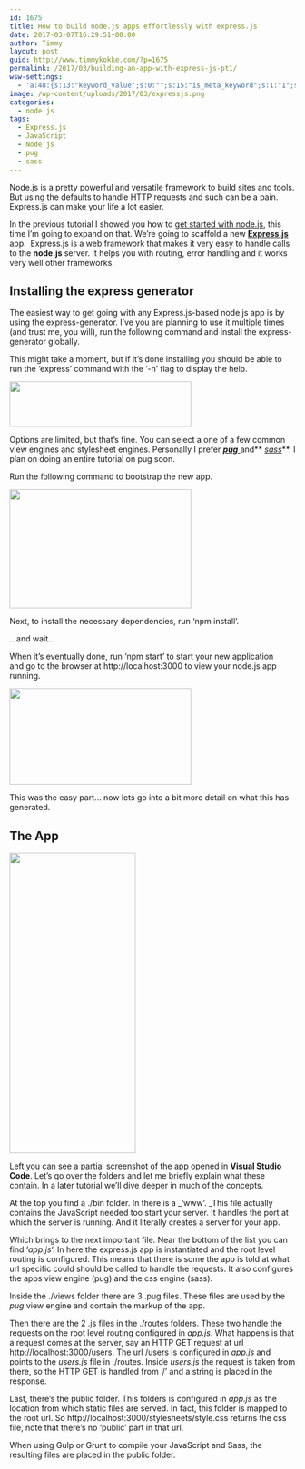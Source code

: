```yaml
---
id: 1675
title: How to build node.js apps effortlessly with express.js
date: 2017-03-07T16:29:51+00:00
author: Timmy
layout: post
guid: http://www.timmykokke.com/?p=1675
permalink: /2017/03/building-an-app-with-express-js-pt1/
wsw-settings:
  - 'a:48:{s:13:"keyword_value";s:0:"";s:15:"is_meta_keyword";s:1:"1";s:17:"meta_keyword_type";s:8:"keywords";s:13:"is_meta_title";s:1:"1";s:10:"meta_title";s:39:"Building an app with express.js – pt1";s:19:"is_meta_description";s:1:"1";s:21:"is_meta_robot_noindex";s:0:"";s:22:"is_meta_robot_nofollow";s:0:"";s:19:"is_meta_robot_noodp";s:0:"";s:20:"is_meta_robot_noydir";s:0:"";s:16:"meta_description";s:75:"Tutorial and explanation on building your first node.js app with Express.js";s:17:"is_over_sentences";s:0:"";s:20:"first_over_sentences";s:0:"";s:19:"last_over_sentences";s:0:"";s:16:"is_rich_snippets";s:0:"";s:18:"show_rich_snippets";s:0:"";s:12:"rating_value";s:1:"0";s:13:"review_author";s:0:"";s:14:"review_summary";s:0:"";s:18:"review_description";s:0:"";s:10:"event_name";s:0:"";s:10:"event_date";s:0:"";s:9:"event_url";s:0:"";s:19:"event_location_name";s:0:"";s:21:"event_location_street";s:0:"";s:23:"event_location_locality";s:0:"";s:21:"event_location_region";s:0:"";s:12:"people_fname";s:0:"";s:12:"people_lname";s:0:"";s:15:"people_locality";s:0:"";s:13:"people_region";s:0:"";s:12:"people_title";s:0:"";s:14:"people_homeurl";s:0:"";s:15:"people_photourl";s:0:"";s:12:"product_name";s:0:"";s:16:"product_imageurl";s:0:"";s:19:"product_description";s:0:"";s:14:"product_offers";s:0:"";s:18:"is_social_facebook";s:0:"";s:25:"social_facebook_publisher";s:0:"";s:22:"social_facebook_author";s:0:"";s:21:"social_facebook_title";s:0:"";s:27:"social_facebook_description";s:0:"";s:17:"is_social_twitter";s:0:"";s:20:"social_twitter_title";s:0:"";s:26:"social_twitter_description";s:0:"";s:15:"autolink_anchor";s:0:"";s:19:"is_disable_autolink";s:0:"";}'
image: /wp-content/uploads/2017/03/expressjs.png
categories:
  - node.js
tags:
  - Express.js
  - JavaScript
  - Node.js
  - pug
  - sass
---
```

Node.js is a pretty powerful and versatile framework to build sites and tools. But using the defaults to handle HTTP requests and such can be a pain. Express.js can make your life a lot easier.

In the previous tutorial I showed you how to <a href="http://www.timmykokke.com/2017/03/getting-started-with-node-js-on-chakracore/" target="_blank">get started with node.js</a>, this time I&#8217;m going to expand on that. We&#8217;re going to scaffold a new **<a href="http://expressjs.com" target="_blank">Express.js</a>** app.  Express.js is a web framework that makes it very easy to handle calls to the **node.js** server. It helps you with routing, error handling and it works very well other frameworks.

## Installing the express generator

The easiest way to get going with any Express.js-based node.js app is by using the express-generator. I&#8217;ve you are planning to use it multiple times (and trust me, you will), run the following command and install the express-generator globally.
  

  
This might take a moment, but if it&#8217;s done installing you should be able to run the &#8216;express&#8217; command with the &#8216;-h&#8217; flag to display the help.

<img class="alignnone wp-image-1693" src="https://i0.wp.com/www.timmykokke.com/wp-content/uploads/2017/03/express-help.png?resize=320%2C80" width="320" height="80" srcset="https://i0.wp.com/www.timmykokke.com/wp-content/uploads/2017/03/express-help.png?w=1184&ssl=1 1184w, https://i0.wp.com/www.timmykokke.com/wp-content/uploads/2017/03/express-help.png?resize=300%2C75&ssl=1 300w, https://i0.wp.com/www.timmykokke.com/wp-content/uploads/2017/03/express-help.png?resize=768%2C193&ssl=1 768w, https://i0.wp.com/www.timmykokke.com/wp-content/uploads/2017/03/express-help.png?resize=1024%2C257&ssl=1 1024w, https://i0.wp.com/www.timmykokke.com/wp-content/uploads/2017/03/express-help.png?w=640&ssl=1 640w, https://i0.wp.com/www.timmykokke.com/wp-content/uploads/2017/03/express-help.png?w=960&ssl=1 960w" sizes="(min-width: 900px) 600px, 900px" data-recalc-dims="1" />

Options are limited, but that&#8217;s fine. You can select a one of a few common view engines and stylesheet engines. Personally I prefer <a href="https://pugjs.org" target="_blank"><em><strong>pug</strong> </em></a>and** <a href="http://sass-lang.com/" target="_blank"><em>sass</em></a>**. I plan on doing an entire tutorial on pug soon.

Run the following command to bootstrap the new app.



<img class="alignnone size-full wp-image-1694" src="https://i0.wp.com/www.timmykokke.com/wp-content/uploads/2017/03/bootstrap-express.png?resize=320%2C210" alt="" width="320" height="210" srcset="https://i0.wp.com/www.timmykokke.com/wp-content/uploads/2017/03/bootstrap-express.png?w=736&ssl=1 736w, https://i0.wp.com/www.timmykokke.com/wp-content/uploads/2017/03/bootstrap-express.png?resize=300%2C197&ssl=1 300w, https://i0.wp.com/www.timmykokke.com/wp-content/uploads/2017/03/bootstrap-express.png?w=640&ssl=1 640w" sizes="(min-width: 900px) 600px, 900px" data-recalc-dims="1" />

Next, to install the necessary dependencies, run &#8216;npm install&#8217;.

&#8230;and wait&#8230;

When it&#8217;s eventually done, run &#8216;npm start&#8217; to start your new application and go to the browser at http://localhost:3000 to view your node.js app running.

<img class="alignnone size-full wp-image-1695" src="https://i0.wp.com/www.timmykokke.com/wp-content/uploads/2017/03/express-running.png?resize=320%2C170" alt="" width="320" height="170" srcset="https://i0.wp.com/www.timmykokke.com/wp-content/uploads/2017/03/express-running.png?w=779&ssl=1 779w, https://i0.wp.com/www.timmykokke.com/wp-content/uploads/2017/03/express-running.png?resize=300%2C159&ssl=1 300w, https://i0.wp.com/www.timmykokke.com/wp-content/uploads/2017/03/express-running.png?resize=768%2C408&ssl=1 768w, https://i0.wp.com/www.timmykokke.com/wp-content/uploads/2017/03/express-running.png?w=640&ssl=1 640w" sizes="(min-width: 900px) 600px, 900px" data-recalc-dims="1" />

This was the easy part&#8230; now lets go into a bit more detail on what this has generated.

## The App

<img class="alignleft" src="https://i2.wp.com/www.timmykokke.com/wp-content/uploads/2017/03/exporess-outline.png?resize=222%2C530" width="222" height="530" data-recalc-dims="1" />

Left you can see a partial screenshot of the app opened in **Visual Studio Code**. Let&#8217;s go over the folders and let me briefly explain what these contain. In a later tutorial we&#8217;ll dive deeper in much of the concepts.

At the top you find a ./bin folder. In there is a _&#8216;www&#8217;. _This file actually contains the JavaScript needed too start your server. It handles the port at which the server is running. And it literally creates a server for your app.

Which brings to the next important file. Near the bottom of the list you can find &#8216;_app.js_&#8216;. In here the express.js app is instantiated and the root level routing is configured. This means that there is some the app is told at what url specific could should be called to handle the requests. It also configures the apps view engine (pug) and the css engine (sass).

Inside the ./views folder there are 3 .pug files. These files are used by the _pug_ view engine and contain the markup of the app.

Then there are the 2 .js files in the ./routes folders. These two handle the requests on the root level routing configured in _app.js_. What happens is that a request comes at the server, say an HTTP GET request at url http://localhost:3000/users. The url /users is configured in _app.js_ and points to the _users.js_ file in ./routes. Inside _users.js_ the request is taken from there, so the HTTP GET is handled from &#8216;/&#8217; and a string is placed in the response.



Last, there&#8217;s the public folder. This folders is configured in _app.js_ as the location from which static files are served. In fact, this folder is mapped to the root url. So http://localhost:3000/stylesheets/style.css returns the css file, note that there&#8217;s no &#8216;public&#8217; part in that url.

When using Gulp or Grunt to compile your JavaScript and Sass, the resulting files are placed in the public folder.

&nbsp;

&nbsp;